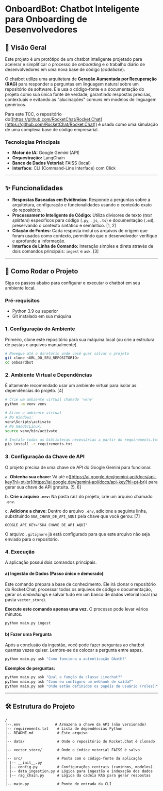# OnboardBot: Chatbot Inteligente para Onboarding de Desenvolvedores

## 📖 Visão Geral

Este projeto é um protótipo de um chatbot inteligente projetado para acelerar e simplificar o processo de _onboarding_ e o trabalho diário de desenvolvedores em uma nova base de código (_codebase_).

O chatbot utiliza uma arquitetura de **Geração Aumentada por Recuperação (RAG)** para responder a perguntas em linguagem natural sobre um repositório de software. Ele usa o código-fonte e a documentação do projeto como sua única fonte de verdade, garantindo respostas precisas, contextuais e evitando as "alucinações" comuns em modelos de linguagem genéricos.

Para este TCC, o repositório do([https://github.com/RocketChat/Rocket.Chat](https://github.com/RocketChat/Rocket.Chat)) é usado como uma simulação de uma complexa base de código empresarial.

### Tecnologias Principais

- **Motor de IA:** Google Gemini (API)
- **Orquestração:** LangChain
- **Banco de Dados Vetorial:** FAISS (local)
- **Interface:** CLI (Command-Line Interface) com Click

---

## ✨ Funcionalidades

- **Respostas Baseadas em Evidências:** Responde a perguntas sobre a arquitetura, configuração e funcionalidades usando o conteúdo exato do repositório.
- **Processamento Inteligente de Código:** Utiliza divisores de texto (_text splitters_) específicos para código (`.py`, `.js`, `.ts`) e documentação (`.md`), preservando o contexto sintático e semântico. [1, 2]
- **Citação de Fontes:** Cada resposta inclui os arquivos de origem que foram usados como contexto, permitindo que o desenvolvedor verifique e aprofunde a informação.
- **Interface de Linha de Comando:** Interação simples e direta através de dois comandos principais: `ingest` e `ask`. [3]

---

## 🚀 Como Rodar o Projeto

Siga os passos abaixo para configurar e executar o chatbot em seu ambiente local.

### Pré-requisitos

- Python 3.9 ou superior
- Git instalado em sua máquina

### 1. Configuração do Ambiente

Primeiro, clone este repositório para sua máquina local (ou crie a estrutura de pastas e arquivos manualmente).

```bash
# Navegue até o diretório onde você quer salvar o projeto
git clone <URL_DO_SEU_REPOSITORIO>
cd onboardbot
```

### 2. Ambiente Virtual e Dependências

É altamente recomendado usar um ambiente virtual para isolar as dependências do projeto. [4]

```bash
# Crie um ambiente virtual chamado 'venv'
python -m venv venv

# Ative o ambiente virtual
# No Windows:
venv\Scripts\activate
# No macOS/Linux:
source venv/bin/activate

# Instale todas as bibliotecas necessárias a partir do requirements.txt
pip install -r requirements.txt
```

### 3. Configuração da Chave de API

O projeto precisa de uma chave de API do Google Gemini para funcionar.

a. **Obtenha sua chave:** Vá até o([https://ai.google.dev/gemini-api/docs/api-key?hl=pt-br](https://ai.google.dev/gemini-api/docs/api-key?hl=pt-br)) para gerar sua chave de API gratuita. [5, 6]

b. **Crie o arquivo `.env`:** Na pasta raiz do projeto, crie um arquivo chamado `.env`.

c. **Adicione a chave:** Dentro do arquivo `.env`, adicione a seguinte linha, substituindo `SUA_CHAVE_DE_API_AQUI` pela chave que você gerou: [7]

```
GOOGLE_API_KEY="SUA_CHAVE_DE_API_AQUI"
```

O arquivo `.gitignore` já está configurado para que este arquivo não seja enviado para o repositório.

### 4. Execução

A aplicação possui dois comandos principais.

#### a) Ingestão de Dados (Passo único e demorado)

Este comando prepara a base de conhecimento. Ele irá clonar o repositório do Rocket.Chat, processar todos os arquivos de código e documentação, gerar os _embeddings_ e salvar tudo em um banco de dados vetorial local (na pasta `vector_store`).

**Execute este comando apenas uma vez.** O processo pode levar vários minutos.

```bash
python main.py ingest
```

#### b) Fazer uma Pergunta

Após a conclusão da ingestão, você pode fazer perguntas ao chatbot quantas vezes quiser. Lembre-se de colocar a pergunta entre aspas.

```bash
python main.py ask "Como funciona a autenticação OAuth?"
```

**Exemplos de perguntas:**

```bash
python main.py ask "Qual a função da classe Livechat?"
python main.py ask "Como eu configuro um webhook de saída?"
python main.py ask "Onde estão definidos os papéis de usuário (roles)?"
```

---

## 🛠️ Estrutura do Projeto

```
/
|--.env                # Armazena a chave da API (não versionado)
|-- requirements.txt    # Lista de dependências Python
|-- README.md           # Este arquivo
|
|-- data/               # Onde o repositório do Rocket.Chat é clonado
|
|-- vector_store/       # Onde o índice vetorial FAISS é salvo
|
|-- src/                # Pasta com o código-fonte da aplicação
| |-- __init__.py
| |-- config.py         # Configurações centrais (caminhos, modelos)
| |-- data_ingestion.py # Lógica para ingestão e indexação dos dados
| |-- rag_chain.py      # Lógica da cadeia RAG para gerar respostas
|
|-- main.py             # Ponto de entrada da CLI
```
